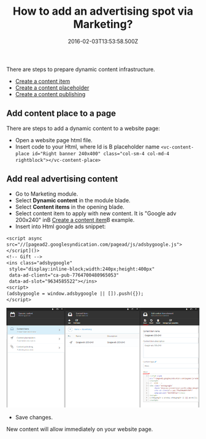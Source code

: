 ﻿---
title: How to add an advertising spot via Marketing?
description: The list of article about adding an advertising spot via marketing in Virto Commerce
layout: docs
date: 2016-02-03T13:53:58.500Z
priority: 2
---
There are steps to prepare dynamic content infrastructure.

* [Create a content item](docs/vc2userguide/marketing/how-to-add-an-advertising-spot-via-marketing/create-a-content-item)
* [Create a content placeholder](docs/vc2userguide/marketing/how-to-add-an-advertising-spot-via-marketing/create-a-content-placeholder)
* [Create a content publishing](docs/vc2userguide/marketing/how-to-add-an-advertising-spot-via-marketing/create-a-content-publishing)

## Add content place to a page

There are steps to add a dynamic content to a website page:
* Open a website page html file.
* Insert code to your Html, where Id is В placeholder name
`
<vc-content-place id="Right banner 240x400" class="col-sm-4 col-md-4 rightblock"></vc-content-place>
`

## Add real advertising content

* Go to Marketing module.
* Select **Dynamic content** in the module blade.
* Select **Content items** in the opening blade.
* Select content item to apply with new content. It is "Google adv 200x240" inВ [Create a content item](docs/vc2userguide/marketing/how-to-add-an-advertising-spot-via-marketing/create-a-content-item)В example.
* Insert into Html google ads snippet:

```
<script async src="//[pagead2.googlesyndication.com/pagead/js/adsbygoogle.js"></script]()>  
<!-- Gift -->  
<ins class="adsbygoogle"  
 style="display:inline-block;width:240px;height:400px"  
 data-ad-client="ca-pub-7764700480965053"  
 data-ad-slot="9634585522"></ins>  
<script>  
(adsbygoogle = window.adsbygoogle || []).push({});  
</script>
```

![](../../assets/images/docs/image2016-2-3_15-51-23.png)
* Save changes.

New content will allow immediately on your website page.
